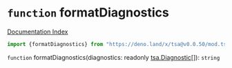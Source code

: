 # `function` formatDiagnostics

[Documentation Index](../README.md)

```ts
import {formatDiagnostics} from "https://deno.land/x/tsa@v0.0.50/mod.ts"
```

`function` formatDiagnostics(diagnostics: readonly [tsa.Diagnostic](../interface.Diagnostic/README.md)\[]): `string`

